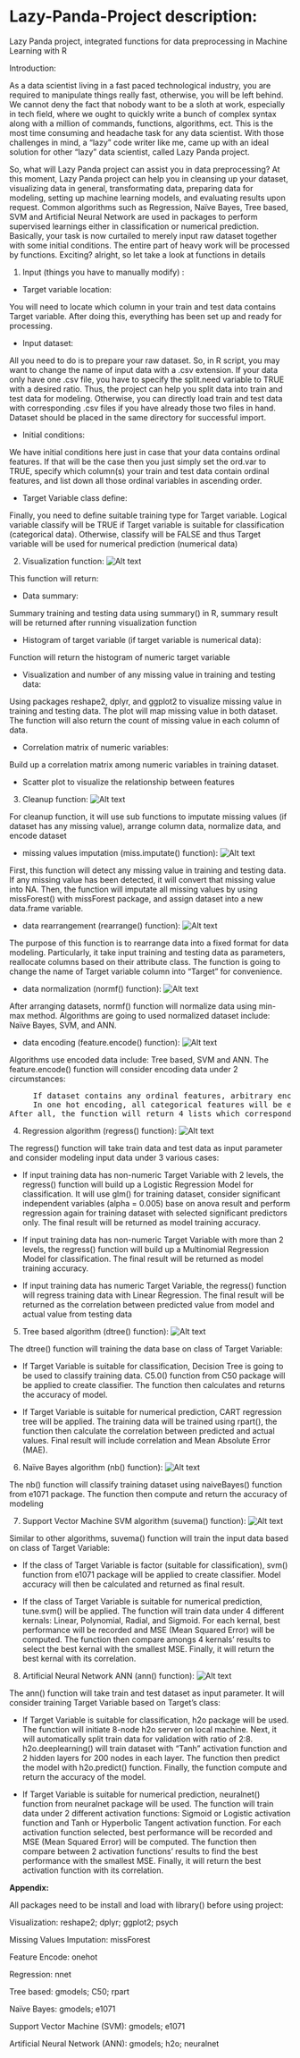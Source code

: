 # Lazy-Panda-Project description:

Lazy Panda project, 
integrated functions for data preprocessing 
in Machine Learning with R

Introduction:

As a data scientist living in a fast paced technological industry, you are required to manipulate things really fast, otherwise, you will be left behind. We cannot deny the fact that nobody want to be a sloth at work, especially in tech field, where we ought to quickly write a bunch of complex syntax along with a million of commands, functions, algorithms, ect. This is the most time consuming and headache task for any data scientist. With those challenges in mind, a “lazy” code writer like me, came up with an ideal solution for other “lazy” data scientist, called Lazy Panda project.

So, what will Lazy Panda project can assist you in data preprocessing? At this moment, Lazy Panda project can help you in cleansing up your dataset, visualizing data in general, transformating data, preparing data for modeling, setting up machine learning models, and evaluating results upon request. Common algorithms such as Regression, Naïve Bayes, Tree based, SVM and Artificial Neural Network are used in packages to perform supervised learnings either in classification or numerical prediction. Basically, your task is now curtailed to merely input raw dataset together with some initial conditions. The entire part of heavy work will be processed by functions.
 Exciting? alright, so let take a look at functions in details
 
1. Input (things you have to manually modify) :

-	Target variable location:

You will need to locate which column in your train and test data contains Target variable. After doing this, everything has been set up and ready for processing.

-	Input dataset:

All you need to do is to prepare your raw dataset. So, in R script, you may want to change the name of input data with a .csv extension. If your data only have one .csv file, you have to specify the split.need variable to TRUE with a desired ratio. Thus, the project can help  you split data into train and test data for modeling. Otherwise, you can directly load train and test data with corresponding .csv files if you have already those two files in hand. Dataset should be placed in the same directory for successful import.

-	Initial conditions:

We have initial conditions here just in case that your data contains ordinal features. If that will be the case then you just simply set the ord.var to TRUE, specify which column(s) your train and test data contain ordinal features, and list down all those ordinal variables in ascending order.

-	Target Variable class define:

Finally, you need to define suitable training type for Target variable. Logical variable classify will be TRUE if Target variable is suitable for classification (categorical data). Otherwise, classify will be FALSE and thus Target variable will be used for numerical prediction (numerical data)

2. Visualization function:
![Alt text](https://github.com/seanphan05/Lazy-Panda-Project/blob/master/images/Visualization.png)

This function will return: 

-	Data summary:

Summary training and testing data using summary() in R, summary result will be returned after running visualization function

-	Histogram of target variable (if target variable is numerical data):

Function will return the histogram of numeric target variable 

-	Visualization and number of any missing value in training and testing data:

Using packages reshape2, dplyr, and ggplot2 to visualize missing value in training and testing data. The plot will map missing value in both dataset. The function will also return the count of missing value in each column of data.

-	Correlation matrix of numeric variables:

Build up a correlation matrix among numeric variables in training dataset.

-	Scatter plot to visualize the relationship between features

3. Cleanup function:
![Alt text](https://github.com/seanphan05/Lazy-Panda-Project/blob/master/images/Cleanup.png)

For cleanup function, it will use sub functions to imputate missing values (if dataset has any missing value), arrange column data, normalize data, and encode dataset

-	missing values imputation (miss.imputate() function):
![Alt text](https://github.com/seanphan05/Lazy-Panda-Project/blob/master/images/Missing.png)

First, this function will detect any missing value in training and testing data. If any missing value has been detected, it will convert that missing value into NA. 
Then, the function will imputate all missing values by using missForest() with missForest package, and assign dataset into a new data.frame variable.

-	data rearrangement (rearrange() function):
![Alt text](https://github.com/seanphan05/Lazy-Panda-Project/blob/master/images/Rearrange.PNG)

The purpose of this function is to rearrange data into a fixed format for data modeling. Particularly, it take input training and testing data as parameters, reallocate columns based on their attribute class. The function is going to change the name of Target variable column into “Target” for convenience.

-	data normalization (normf() function):
![Alt text](https://github.com/seanphan05/Lazy-Panda-Project/blob/master/images/Norm.PNG)

After arranging datasets, normf() function will normalize data using min-max method. Algorithms are going to used normalized dataset include: Naïve Bayes, SVM, and ANN.

-	data encoding (feature.encode() function):
![Alt text](https://github.com/seanphan05/Lazy-Panda-Project/blob/master/images/FeatureEncode.PNG)

Algorithms use encoded data include: Tree based, SVM and ANN. The feature.encode() function will consider encoding data under 2 circumstances:
<pre>
     If dataset contains any ordinal features, arbitrary encode will be performed. Basically, the function will continue looping into each ordinal column and alternate one by one its values with corresponding representative numbers which you defined earlier in the input step. Otherwise, the function will ignore ordinal encoding and move to one hot encoding stage.
     In one hot encoding, all categorical features will be encoded using onehot() of onehot package. The function assign new datasets into new variables and return them into list.
After all, the function will return 4 lists which corresponding to 4 types of algorithm training: Regression; Tree based; Naïve Bayes; SVM and ANN
</pre>

4. Regression algorithm (regress() function):
![Alt text](https://github.com/seanphan05/Lazy-Panda-Project/blob/master/images/Regression.PNG)

The regress() function will take train data and test data as input parameter and consider modeling input data under 3 various cases:

-	If input training data has non-numeric Target Variable with 2 levels, the regress() function will build up a Logistic Regression Model for classification. It will use glm() for training dataset, consider significant independent variables (alpha = 0.005) base on anova result and perform regression again for training dataset with selected significant predictors only. The final result will be returned as model training accuracy.

-	If input training data has non-numeric Target Variable with more than 2 levels, the regress() function will build up a Multinomial Regression Model for classification. The final result will be returned as model training accuracy.

-	If input training data has numeric Target Variable, the regress() function will regress training data with Linear Regression. The final result will be returned as the correlation between predicted value from model and actual value from testing data

5. Tree based algorithm (dtree() function):
![Alt text](https://github.com/seanphan05/Lazy-Panda-Project/blob/master/images/Tree.PNG)

The dtree() function will training the data base on class of Target Variable:

-	If Target Variable is suitable for classification, Decision Tree is going to be used to classify training data. C5.0() function from C50 package will be applied to create classifier. The function then calculates and returns the accuracy of model.

-	If Target Variable is suitable for numerical prediction, CART regression tree will be applied. The training data will be trained using rpart(), the function then calculate the correlation between predicted and actual values. Final result will include correlation and Mean Absolute Error (MAE).

6. Naïve Bayes algorithm (nb() function):
![Alt text](https://github.com/seanphan05/Lazy-Panda-Project/blob/master/images/NB.PNG)

The nb() function will classify training dataset using naiveBayes() function from e1071 package. The function then compute and return the accuracy of modeling

7. Support Vector Machine SVM algorithm (suvema() function):
![Alt text](https://github.com/seanphan05/Lazy-Panda-Project/blob/master/images/SVM.PNG)

Similar to other algorithms, suvema() function will train the input data based on class of Target Variable:

-	If the class of Target Variable is factor (suitable for classification), svm() function from e1071 package will be applied to create classifier. Model accuracy will then be calculated and returned as final result.

-	If the class of Target Variable is suitable for numerical prediction, tune.svm() will be applied. The function will train data under 4 different kernals: Linear, Polynomial, Radial, and Sigmoid. For each kernal, best performance will be recorded and MSE (Mean Squared Error) will be computed. The function then compare amongs 4 kernals’ results to select the best kernal with the smallest MSE. Finally, it will return the best kernal with its correlation.

8. Artificial Neural Network ANN (ann() function):
![Alt text](https://github.com/seanphan05/Lazy-Panda-Project/blob/master/images/ANN.PNG)

The ann() function will take train and test dataset as input parameter. It will consider training Target Variable based on Target’s class:

-	If Target Variable is suitable for classification, h2o package will be used. The function will initiate 8-node h2o server on local machine. Next, it will automatically split train data for validation with ratio of 2:8. h2o.deeplearning() will train dataset with “Tanh” activation function and 2 hidden layers for 200 nodes in each layer. The function then predict the model with h2o.predict() function. Finally, the function compute and return the accuracy of the model.

-	If Target Variable is suitable for numerical prediction, neuralnet() function from neuralnet package will be used. The function will train data under 2 different activation functions: Sigmoid or Logistic activation function and Tanh or Hyperbolic Tangent activation function. For each activation function selected, best performance will be recorded and MSE (Mean Squared Error) will be computed. The function then compare between 2 activation functions’ results to find the best performance with the smallest MSE. Finally, it will return the best activation function with its correlation.





**Appendix:**

All packages need to be install and load with library() before using project:

Visualization: reshape2; dplyr; ggplot2; psych

Missing Values Imputation: missForest

Feature Encode: onehot

Regression: nnet

Tree based: gmodels; C50; rpart

Naïve Bayes: gmodels; e1071

Support Vector Machine (SVM): gmodels; e1071

Artificial Neural Network (ANN): gmodels; h2o; neuralnet



